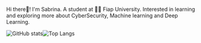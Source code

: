 Hi there👋!
I'm Sabrina. A student at 👨‍💻 Fiap University.
Interested in learning and exploring more about CyberSecurity, Machine learning and Deep Learning.
<!---
SabrinaRoses/SabrinaRoses is a ✨ special ✨ repository because its `README.md` (this file) appears on your GitHub profile.
You can click the Preview link to take a look at your changes.
--->
![GitHub stats](https://github-readme-stats.vercel.app/api?username=SabrinaRoses&show_icons=true&&bg_color=00000000&count_private=true)![Top Langs](https://github-readme-stats.vercel.app/api/top-langs/?username=SabrinaRoses&layout=compact&show_icons=true&bg_color=00000000)

